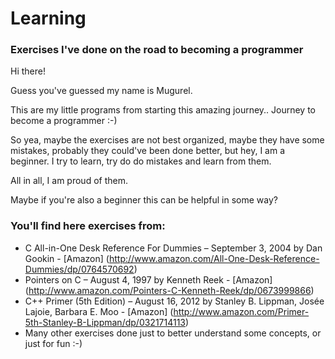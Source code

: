 # Learning
### Exercises I've done on the road to becoming a programmer



Hi there!

Guess you've guessed my name is Mugurel.

This are my little programs from starting this amazing journey..
Journey to become a programmer :-)

So yea, maybe the exercises are not best organized, maybe they have some mistakes,
probably they could've been done better, but hey, I am a beginner. 
I try to learn, try do do mistakes and learn from them.

All in all, I am proud of them.

Maybe if you're also a beginner this can be helpful in some way?

### You'll find here exercises from:
- C All-in-One Desk Reference For Dummies – September 3, 2004 by Dan Gookin - [Amazon] (http://www.amazon.com/All-One-Desk-Reference-Dummies/dp/0764570692)
- Pointers on C – August 4, 1997 by Kenneth Reek - [Amazon] (http://www.amazon.com/Pointers-C-Kenneth-Reek/dp/0673999866)
- C++ Primer (5th Edition) – August 16, 2012
    by Stanley B. Lippman, Josée Lajoie, Barbara E. Moo - [Amazon] (http://www.amazon.com/Primer-5th-Stanley-B-Lippman/dp/0321714113)
- Many other exercises done just to better understand some concepts,
or just for fun :-)


